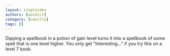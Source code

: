 ```yaml
---
layout: singleidea
authors: [aosdict]
category: [vanilla]
tags: []
---
```

Dipping a spellbook in a potion of gain level turns it into a spellbook of some spell that is one level higher. You only get "Interesting..." if you try this on a level 7 book.
